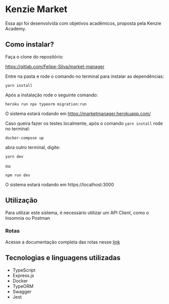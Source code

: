 # Kenzie Market

Essa api foi desenvolvida com objetivos acadêmicos, proposta pela Kenzie Academy.

## Como instalar?

Faça o clone do repositório:

<https://gitlab.com/Felipe-Silva/market-manager>

Entre na pasta e rode o comando no terminal para instalar as dependências:

`yarn install`

Após a instalação rode o seguinte comando: 

`heroku run npx typeorm migration:run`

O sistema estará rodando em https://marketmanager.herokuapp.com/

Caso queira fazer os testes localmente, após o comando `yarn install` rode no terminal:

`docker-compose up`

abra outro terminal, digite:

`yarn dev`

ou

`npm run dev`

O sistema estará rodando em https://localhost:3000

## Utilização

Para utilizar este sistema, é necessário utilizar um API Client, como o Insomnia ou Postman

### Rotas
 
Acesse a documentação completa das rotas nesse <a href="https://marketmanager.herokuapp.com/api-documentation/">link</a>

## Tecnologias e linguagens utilizadas

- TypeScript
- Express.js
- Docker
- TypeORM
- Swagger
- Jest